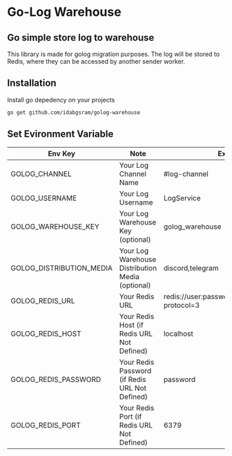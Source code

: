 # Go-Log Warehouse
## Go simple store log to warehouse

This library is made for golog migration purposes. The log will be stored to Redis, where they can be accessed by another sender worker.

## Installation

Install go depedency on your projects

```sh
go get github.com/idabgsram/golog-warehouse
```

## Set Evironment Variable

| Env Key | Note | Example |
| ------- | ----- | ----- |
| GOLOG_CHANNEL | Your Log Channel Name | #log-channel |
| GOLOG_USERNAME | Your Log Username | LogService |
| GOLOG_WAREHOUSE_KEY | Your Log Warehouse Key (optional) | golog_warehouse |
| GOLOG_DISTRIBUTION_MEDIA | Your Log Warehouse Distribution Media (optional) | discord,telegram |
| GOLOG_REDIS_URL | Your Redis URL | redis://user:password@localhost:6379/2?protocol=3 |
| GOLOG_REDIS_HOST | Your Redis Host (if Redis URL Not Defined) | localhost |
| GOLOG_REDIS_PASSWORD | Your Redis Password (if Redis URL Not Defined) | password |
| GOLOG_REDIS_PORT | Your Redis Port (if Redis URL Not Defined) | 6379 |

